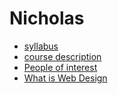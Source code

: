 # Nicholas
* [ syllabus ](https://github.com/hurtnic/hurtnic000/blob/master/Syllabus.md)
* [ course description ](https://github.com/hurtnic/hurtnic000/blob/master/course-description.md)
* [ People of interest ](https://github.com/hurtnic/hurtnic000/blob/master/People%20Of%20Interest%3F.md)
* [ What is Web Design ](https://github.com/hurtnic/hurtnic000/blob/master/What%20Is%20Web%20Design%3F.md)
